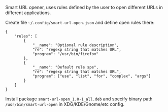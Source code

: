 Smart URL opener, uses rules defined by the user to open different URLs in different applications.

Create file `~/.config/smart-url-open.json` and define open rules there:

~~~~
{
    "rules": [
        {
            "__name": "Optional rule description",
            "re": "regexp string that matches URL",
            "program": "/usr/bin/firefox"
        },
        {
            "__name": "Default rule spe",
            "re": "regexp string that matches URL",
            "program": ["use", "list", "for", "complex", "args"]
        }
    ]
}
~~~~

Install package `smart-url-open_1.0-1_all.deb` and specify binary path `/usr/bin/smart-url-open` in XDG/KDE/Gnome/etc config.